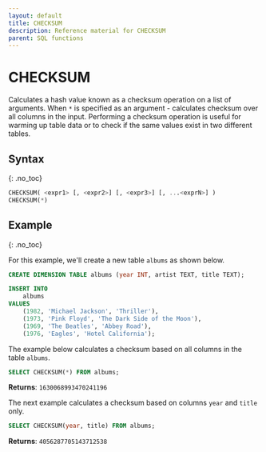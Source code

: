 ```yaml
---
layout: default
title: CHECKSUM
description: Reference material for CHECKSUM
parent: SQL functions
---
```



# CHECKSUM

Calculates a hash value known as a checksum operation on a list of arguments. When `*` is specified as an argument - calculates checksum over all columns in the input. Performing a checksum operation is useful for warming up table data or to check if the same values exist in two different tables.

## Syntax
{: .no_toc}

```sql
CHECKSUM( <expr1> [, <expr2>] [, <expr3>] [, ...<exprN>] )
CHECKSUM(*)
```

## Example
{: .no_toc}

For this example, we'll create a new table `albums` as shown below.&#x20;

```sql
CREATE DIMENSION TABLE albums (year INT, artist TEXT, title TEXT);

INSERT INTO
	albums
VALUES
	(1982, 'Michael Jackson', 'Thriller'),
	(1973, 'Pink Floyd', 'The Dark Side of the Moon'),
	(1969, 'The Beatles', 'Abbey Road'),
	(1976, 'Eagles', 'Hotel California');
```

The example below calculates a checksum based on all columns in the table `albums`.

```sql
SELECT CHECKSUM(*) FROM albums;
```

**Returns**: `1630068993470241196`

The next example calculates a checksum based on columns `year` and `title` only.

```sql
SELECT CHECKSUM(year, title) FROM albums;
```

**Returns**: `4056287705143712538`

